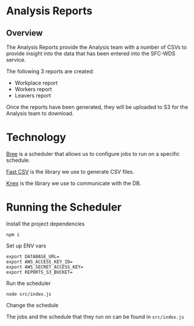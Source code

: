 # Analysis Reports

## Overview

The Analysis Reports provide the Analysis team with a number of CSVs to provide insight into the data that has been entered into the SFC-WDS service.

The following 3 reports are created:

- Workplace report
- Workers report
- Leavers report

Once the reports have been generated, they will be uploaded to S3 for the Analysis team to download.

# Technology

[Bree](https://github.com/breejs/bree) is a scheduler that allows us to configure jobs to run on a specific schedule.

[Fast CSV](https://github.com/C2FO/fast-csv) is the library we use to generate CSV files.

[Knex](http://knexjs.org) is the library we use to communicate with the DB.

# Running the Scheduler

Install the project dependencies

```
npm i
```

Set up ENV vars

```
export DATABASE_URL=
export AWS_ACCESS_KEY_ID=
export AWS_SECRET_ACCESS_KEY=
export REPORTS_S3_BUCKET=
```

Run the scheduler

```
node src/index.js
```

Change the schedule

The jobs and the schedule that they run on can be found in `src/index.js`
